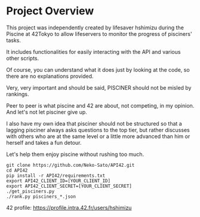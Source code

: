 # Project Overview

This project was independently created by lifesaver hshimizu during the Piscine at 42Tokyo to allow lifeservers to monitor the progress of pisciners' tasks.

It includes functionalities for easily interacting with the API and various other scripts.

Of course, you can understand what it does just by looking at the code, so there are no explanations provided.

Very, very important and should be said,
PISCINER should not be misled by rankings.

Peer to peer is what piscine and 42 are about, not competing, in my opinion.
And let's not let pisciner give up.

I also have my own idea that pisciner should not be structured so that a lagging pisciner always asks questions to the top tier, but rather discusses with others who are at the same level or a little more advanced than him or herself and takes a fun detour.

Let's help them enjoy piscine without rushing too much.

```
git clone https://github.com/Neko-Sato/API42.git
cd API42
pip install -r API42/requirements.txt
export API42_CLIENT_ID=[YOUR_CLIENT_ID]
export API42_CLIENT_SECRET=[YOUR_CLIENT_SECRET]
./get_pisciners.py
./rank.py pisciners_*.json
```

42 profile: https://profile.intra.42.fr/users/hshimizu